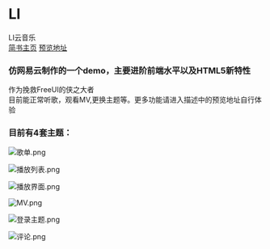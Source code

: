 # LI
LI云音乐 </br>
[简书主页](http://www.jianshu.com/u/b597ad508142)
[预览地址](https://q2578443177.github.io/LI/)
### 仿网易云制作的一个demo，主要进阶前端水平以及HTML5新特性
作为挽救FreeUI的侠之大者</br>
目前能正常听歌，观看MV,更换主题等。更多功能请进入描述中的预览地址自行体验
### 目前有4套主题：

![歌单.png](https://upload-images.jianshu.io/upload_images/5750842-5c862cbf6a8bcbb5.png?imageMogr2/auto-orient/strip%7CimageView2/2/w/1240)

![播放列表.png](https://upload-images.jianshu.io/upload_images/5750842-cbad5bcb1fd02150.png?imageMogr2/auto-orient/strip%7CimageView2/2/w/1240)

![播放界面.png](http://upload-images.jianshu.io/upload_images/5750842-2df6f1185e17b881.png?imageMogr2/auto-orient/strip%7CimageView2/2/w/1240)

![MV.png](http://upload-images.jianshu.io/upload_images/5750842-d25a0099c9be975b.png?imageMogr2/auto-orient/strip%7CimageView2/2/w/1240)

![登录主题.png](http://upload-images.jianshu.io/upload_images/5750842-b7ea4cfa7d5ff20e.png?imageMogr2/auto-orient/strip%7CimageView2/2/w/1240)

![评论.png](http://upload-images.jianshu.io/upload_images/5750842-90fbabc10756e57d.png?imageMogr2/auto-orient/strip%7CimageView2/2/w/1240)
